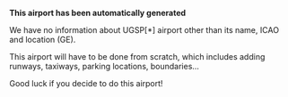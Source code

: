 **This airport has been automatically generated**

We have no information about UGSP[*] airport other than its name, ICAO and location (GE).

This airport will have to be done from scratch, which includes adding runways, taxiways, parking locations, boundaries...

Good luck if you decide to do this airport!